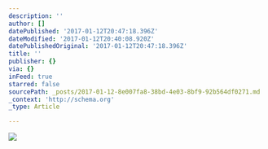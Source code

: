 ```yaml
---
description: ''
author: []
datePublished: '2017-01-12T20:47:18.396Z'
dateModified: '2017-01-12T20:40:08.920Z'
datePublishedOriginal: '2017-01-12T20:47:18.396Z'
title: ''
publisher: {}
via: {}
inFeed: true
starred: false
sourcePath: _posts/2017-01-12-8e007fa8-38bd-4e03-8bf9-92b564df0271.md
_context: 'http://schema.org'
_type: Article

---
```

![](https://the-grid-user-content.s3-us-west-2.amazonaws.com/e7be044e-0958-45ef-9d66-2eaece6a704a.jpg)